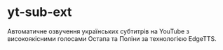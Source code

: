 # yt-sub-ext
Автоматичне озвучення українських субтитрів на YouTube з високоякісними голосами Остапа та Поліни за технологією EdgeTTS.
